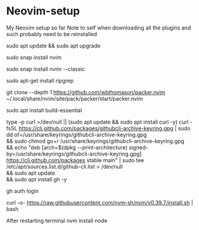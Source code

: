 # Neovim-setup
My Neovim setup so far
Note to self when downloading all the plugins and such probably need to be reinstalled

sudo apt update && sudo apt upgrade

sudo snap install nvim

sudo snap install nvim --classic

sudo apt-get install ripgrep

git clone --depth 1 https://github.com/wbthomason/packer.nvim ~/.local/share/nvim/site/pack/packer/start/packer.nvim

sudo apt install build-essential

type -p curl >/dev/null || (sudo apt update && sudo apt install curl -y)
curl -fsSL https://cli.github.com/packages/githubcli-archive-keyring.gpg | sudo dd of=/usr/share/keyrings/githubcli-archive-keyring.gpg \
&& sudo chmod go+r /usr/share/keyrings/githubcli-archive-keyring.gpg \
&& echo "deb [arch=$(dpkg --print-architecture) signed-by=/usr/share/keyrings/githubcli-archive-keyring.gpg] https://cli.github.com/packages stable main" | sudo tee /etc/apt/sources.list.d/github-cli.list > /dev/null \
&& sudo apt update \
&& sudo apt install gh -y

gh auth login

curl -o- https://raw.githubusercontent.com/nvm-sh/nvm/v0.39.7/install.sh | bash

After restarting terminal
nvm install node
